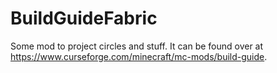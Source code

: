 # BuildGuideFabric
Some mod to project circles and stuff. It can be found over at https://www.curseforge.com/minecraft/mc-mods/build-guide.
